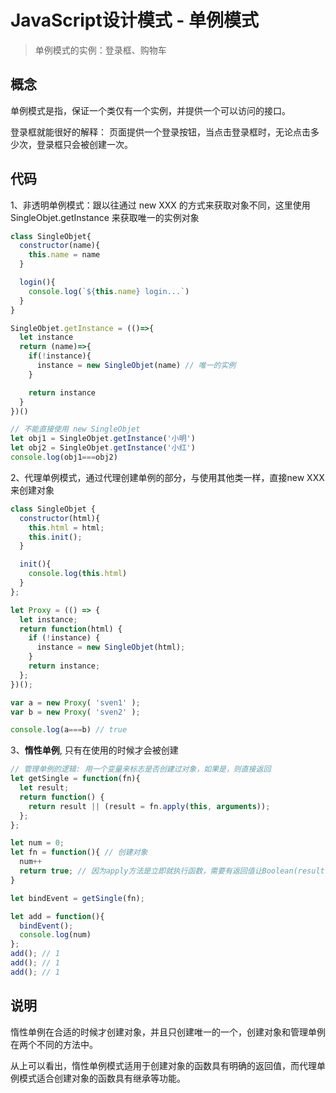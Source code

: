 # JavaScript设计模式 - 单例模式

> 单例模式的实例：登录框、购物车

## 概念

单例模式是指，保证一个类仅有一个实例，并提供一个可以访问的接口。

登录框就能很好的解释： 页面提供一个登录按钮，当点击登录框时，无论点击多少次，登录框只会被创建一次。

## 代码

1、非透明单例模式：跟以往通过 new XXX 的方式来获取对象不同，这里使用 SingleObjet.getInstance 来获取唯一的实例对象

```javascript
class SingleObjet{
  constructor(name){
    this.name = name
  }

  login(){
    console.log(`${this.name} login...`)
  }
}

SingleObjet.getInstance = (()=>{
  let instance
  return (name)=>{
    if(!instance){
      instance = new SingleObjet(name) // 唯一的实例
    }

    return instance
  }
})()

// 不能直接使用 new SingleObjet
let obj1 = SingleObjet.getInstance('小明')
let obj2 = SingleObjet.getInstance('小红')
console.log(obj1===obj2)
```

2、代理单例模式，通过代理创建单例的部分，与使用其他类一样，直接new XXX 来创建对象

```javascript
class SingleObjet {
  constructor(html){
    this.html = html;
    this.init();
  }

  init(){
    console.log(this.html)
  }
};

let Proxy = (() => {
  let instance;
  return function(html) {
    if (!instance) {
      instance = new SingleObjet(html);
    }
    return instance;
  };
})();

var a = new Proxy( 'sven1' );
var b = new Proxy( 'sven2' );

console.log(a===b) // true
```

3、**惰性单例**, 只有在使用的时候才会被创建

```javascript
// 管理单例的逻辑: 用一个变量来标志是否创建过对象，如果是，则直接返回
let getSingle = function(fn){
  let result;
  return function() {
    return result || (result = fn.apply(this, arguments));
  };
};

let num = 0;
let fn = function(){ // 创建对象
  num++
  return true; // 因为apply方法是立即就执行函数，需要有返回值让Boolean(result)为true即可
}

let bindEvent = getSingle(fn);

let add = function(){
  bindEvent();
  console.log(num)
};
add(); // 1
add(); // 1
add(); // 1
```


## 说明

惰性单例在合适的时候才创建对象，并且只创建唯一的一个，创建对象和管理单例在两个不同的方法中。

从上可以看出，惰性单例模式适用于创建对象的函数具有明确的返回值，而代理单例模式适合创建对象的函数具有继承等功能。